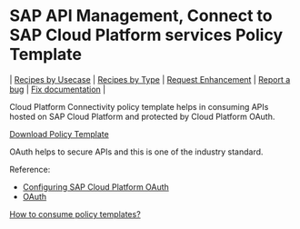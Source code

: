 # SAP API Management, Connect to SAP Cloud Platform services Policy Template

\| [Recipes by Usecase](../../../api-recipes-by-usecase.md) \| [Recipes by Type](../../../api-recipes-by-type.md) \| [Request Enhancement](https://github.com/SAP-samples/apibusinesshub-api-recipes/issues/new?assignees=&labels=Recipe%20Fix,enhancement&template=recipe-request.md&title=Improve%20scp-oauth-policy-template ) \| [Report a bug](https://github.com/SAP-samples/apibusinesshub-api-recipes/issues/new?assignees=&labels=Recipe%20Fix,bug&template=bug_report.md&title=Issue%20with%20scp-oauth-policy-template ) \| [Fix documentation](https://github.com/SAP-samples/apibusinesshub-api-recipes/issues/new?assignees=&labels=Recipe%20Fix,documentation&template=bug_report.md&title=Docu%20fix%20scp-oauth-policy-template ) \|


Cloud Platform Connectivity policy template helps in consuming APIs hosted on SAP Cloud Platform and protected by Cloud Platform OAuth.

[Download Policy Template](Cloud_Platform_Connectivity.zip)

OAuth helps to secure APIs and this is one of the industry standard.

Reference:
* [Configuring SAP Cloud Platform OAuth](https://help.sap.com/viewer/65de2977205c403bbc107264b8eccf4b/Cloud/en-US/7e658b3e4cea4a79b035d0f1d2798c1f.html#loio7e658b3e4cea4a79b035d0f1d2798c1f0)
* [OAuth](https://en.wikipedia.org/wiki/OAuth)

[How to consume policy templates?](../../readme.md)
